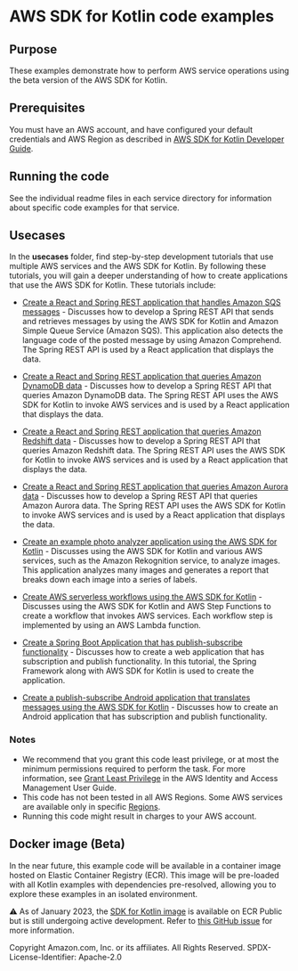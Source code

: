 # AWS SDK for Kotlin code examples 

## Purpose

These examples demonstrate how to perform AWS service operations using the beta version of the AWS SDK for Kotlin.

## Prerequisites

You must have an AWS account, and have configured your default credentials and AWS Region as described in [AWS SDK for Kotlin
Developer Guide](https://docs.aws.amazon.com/sdk-for-kotlin/latest/developer-guide).

## Running the code

See the individual readme files in each service directory for information about specific code examples for that service.

## Usecases

In the **usecases** folder, find step-by-step development tutorials that use multiple AWS services and the AWS SDK for Kotlin. By following these tutorials, you will gain a deeper understanding of how to create applications that use the AWS SDK for Kotlin. These tutorials include:

+ [Create a React and Spring REST application that handles Amazon SQS messages](https://github.com/awsdocs/aws-doc-sdk-examples/tree/main/kotlin/usecases/creating_message_application) - Discusses how to develop a Spring REST API that sends and retrieves messages by using the AWS SDK for Kotlin and Amazon Simple Queue Service (Amazon SQS). This application also detects the language code of the posted message by using Amazon Comprehend. The Spring REST API is used by a React application that displays the data.

+ [Create a React and Spring REST application that queries Amazon DynamoDB data](https://github.com/awsdocs/aws-doc-sdk-examples/tree/main/kotlin/usecases/itemtracker_dynamodb) - Discusses how to develop a Spring REST API that queries Amazon DynamoDB data. The Spring REST API uses the AWS SDK for Kotlin to invoke AWS services and is used by a React application that displays the data.

+ [Create a React and Spring REST application that queries Amazon Redshift data](https://github.com/scmacdon/aws-doc-sdk-examples/tree/main/kotlin/usecases/creating_redshift_application) - Discusses how to develop a Spring REST API that queries Amazon Redshift data. The Spring REST API uses the AWS SDK for Kotlin to invoke AWS services and is used by a React application that displays the data.

+ [Create a React and Spring REST application that queries Amazon Aurora data](https://github.com/scmacdon/aws-doc-sdk-examples/tree/main/kotlin/usecases/serverless_rds) - Discusses how to develop a Spring REST API that queries Amazon Aurora data. The Spring REST API uses the AWS SDK for Kotlin to invoke AWS services and is used by a React application that displays the data.

+ [Create an example photo analyzer application using the AWS SDK for Kotlin](https://github.com/scmacdon/aws-doc-sdk-examples/tree/main/kotlin/usecases/creating_photo_analyzer_app) - Discusses using the AWS SDK for Kotlin and various AWS services, such as the Amazon Rekognition service, to analyze images. This application analyzes many images and generates a report that breaks down each image into a series of labels.

+ [Create AWS serverless workflows using the AWS SDK for Kotlin](https://github.com/scmacdon/aws-doc-sdk-examples/tree/main/kotlin/usecases/creating_workflows_stepfunctions) - Discusses using the AWS SDK for Kotlin and AWS Step Functions to create a workflow that invokes AWS services. Each workflow step is implemented by using an AWS Lambda function.

+ [Create a Spring Boot Application that has publish-subscribe functionality](https://github.com/scmacdon/aws-doc-sdk-examples/tree/main/kotlin/usecases/subpub_app) - Discusses how to create a web application that has subscription and publish functionality. In this tutorial, the Spring Framework along with AWS SDK for Kotlin is used to create the application.

+ [Create a publish-subscribe Android application that translates messages using the AWS SDK for Kotlin](https://github.com/scmacdon/aws-doc-sdk-examples/tree/main/kotlin/usecases/subpub_app_android) - Discusses how to create an Android application that has subscription and publish functionality.

### Notes

- We recommend that you grant this code least privilege,
  or at most the minimum permissions required to perform the task.
  For more information, see
  [Grant Least Privilege](https://docs.aws.amazon.com/IAM/latest/UserGuide/best-practices.html#grant-least-privilege)
  in the AWS Identity and Access Management User Guide.
- This code has not been tested in all AWS Regions.
  Some AWS services are available only in specific
  [Regions](https://aws.amazon.com/about-aws/global-infrastructure/regional-product-services).
- Running this code might result in charges to your AWS account.

## Docker image (Beta)
In the near future, this example code will be available in a container image
hosted on Elastic Container Registry (ECR). This image will be pre-loaded
with all Kotlin examples with dependencies pre-resolved, allowing you to explore
these examples in an isolated environment.

⚠️ As of January 2023, the [SDK for Kotlin image](https://gallery.ecr.aws/aws-docs-sdk-examples/kotlin) is available on ECR Public but is still
undergoing active development. Refer to
[this GitHub issue](https://github.com/awsdocs/aws-doc-sdk-examples/issues/4130)
for more information.

Copyright Amazon.com, Inc. or its affiliates. All Rights Reserved. SPDX-License-Identifier: Apache-2.0
